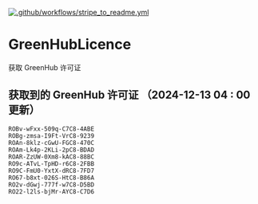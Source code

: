 [![.github/workflows/stripe_to_readme.yml](https://github.com/zjx-kimi/GreenHubLicence/actions/workflows/stripe_to_readme.yml/badge.svg)](https://github.com/zjx-kimi/GreenHubLicence/actions/workflows/stripe_to_readme.yml)
# GreenHubLicence
获取 GreenHub 许可证
## 获取到的 GreenHub 许可证 （2024-12-13 04 : 00 更新）
```
ROBv-wFxx-509q-C7C8-4ABE
ROBg-zmsa-I9Ft-VrC8-9239
ROAn-8klz-cGwU-FGC8-470C
ROAm-Lk4p-2KLi-2pC8-BDAD
ROAR-ZzUW-0Xm8-kAC8-88BC
RO9c-ATvL-TpHD-r6C8-2FBB
RO9C-FmU0-YxtX-dRC8-7FD7
RO67-b8xt-026S-HtC8-B86A
RO2v-dGwj-777f-w7C8-D5BD
RO22-l2ls-bjMr-AYC8-C7D6
```
